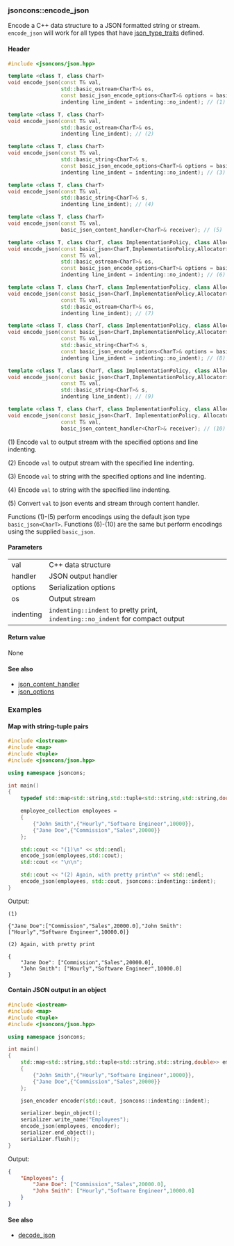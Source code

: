 ### jsoncons::encode_json

Encode a C++ data structure to a JSON formatted string or stream. `encode_json` will work for all types that
have [json_type_traits](https://github.com/danielaparker/jsoncons/blob/master/doc/ref/json_type_traits.md) defined.

#### Header
```c++
#include <jsoncons/json.hpp>

template <class T, class CharT>
void encode_json(const T& val,
                 std::basic_ostream<CharT>& os, 
                 const basic_json_encode_options<CharT>& options = basic_json_options<CharT>::default_options(), 
                 indenting line_indent = indenting::no_indent); // (1)

template <class T, class CharT>
void encode_json(const T& val, 
                 std::basic_ostream<CharT>& os, 
                 indenting line_indent); // (2)

template <class T, class CharT>
void encode_json(const T& val,
                 std::basic_string<CharT>& s, 
                 const basic_json_encode_options<CharT>& options = basic_json_options<CharT>::default_options(), 
                 indenting line_indent = indenting::no_indent); // (3)

template <class T, class CharT>
void encode_json(const T& val, 
                 std::basic_string<CharT>& s, 
                 indenting line_indent); // (4)

template <class T, class CharT>
void encode_json(const T& val, 
                 basic_json_content_handler<CharT>& receiver); // (5)

template <class T, class CharT, class ImplementationPolicy, class Allocator>
void encode_json(const basic_json<CharT,ImplementationPolicy,Allocator>& j,
                 const T& val,
                 std::basic_ostream<CharT>& os, 
                 const basic_json_encode_options<CharT>& options = basic_json_options<CharT>::default_options(), 
                 indenting line_indent = indenting::no_indent); // (6)

template <class T, class CharT, class ImplementationPolicy, class Allocator>
void encode_json(const basic_json<CharT,ImplementationPolicy,Allocator>& j,
                 const T& val,
                 std::basic_ostream<CharT>& os, 
                 indenting line_indent); // (7)

template <class T, class CharT, class ImplementationPolicy, class Allocator>
void encode_json(const basic_json<CharT,ImplementationPolicy,Allocator>& j,
                 const T& val,
                 std::basic_string<CharT>& s, 
                 const basic_json_encode_options<CharT>& options = basic_json_options<CharT>::default_options(), 
                 indenting line_indent = indenting::no_indent); // (8)

template <class T, class CharT, class ImplementationPolicy, class Allocator>
void encode_json(const basic_json<CharT,ImplementationPolicy,Allocator>& j,
                 const T& val,
                 std::basic_string<CharT>& s, 
                 indenting line_indent); // (9)

template <class T, class CharT, class ImplementationPolicy, class Allocator>
void encode_json(const basic_json<CharT, ImplementationPolicy, Allocator>& j, 
                 const T& val,
                 basic_json_content_handler<CharT>& receiver); // (10)
```

(1) Encode `val` to output stream with the specified options and line indenting.

(2) Encode `val` to output stream with the specified line indenting.

(3) Encode `val` to string with the specified options and line indenting.

(4) Encode `val` to string with the specified line indenting.

(5) Convert `val` to json events and stream through content handler.

Functions (1)-(5) perform encodings using the default json type `basic_json<CharT>`.
Functions (6)-(10) are the same but perform encodings using the supplied `basic_json`.

#### Parameters

<table>
  <tr>
    <td>val</td>
    <td>C++ data structure</td> 
  </tr>
  <tr>
    <td>handler</td>
    <td>JSON output handler</td> 
  </tr>
  <tr>
    <td>options</td>
    <td>Serialization options</td> 
  </tr>
  <tr>
    <td>os</td>
    <td>Output stream</td> 
  </tr>
  <tr>
    <td>indenting</td>
    <td><code>indenting::indent</code> to pretty print, <code>indenting::no_indent</code> for compact output</td> 
  </tr>
</table>

#### Return value

None 

#### See also

- [json_content_handler](json_content_handler.md)
- [json_options](json_options.md)
    
### Examples

#### Map with string-tuple pairs

```c++
#include <iostream>
#include <map>
#include <tuple>
#include <jsoncons/json.hpp>

using namespace jsoncons;

int main()
{
    typedef std::map<std::string,std::tuple<std::string,std::string,double>> employee_collection;

    employee_collection employees = 
    { 
        {"John Smith",{"Hourly","Software Engineer",10000}},
        {"Jane Doe",{"Commission","Sales",20000}}
    };

    std::cout << "(1)\n" << std::endl; 
    encode_json(employees,std::cout);
    std::cout << "\n\n";

    std::cout << "(2) Again, with pretty print\n" << std::endl; 
    encode_json(employees, std::cout, jsoncons::indenting::indent);
}
```
Output:
```
(1)

{"Jane Doe":["Commission","Sales",20000.0],"John Smith":["Hourly","Software Engineer",10000.0]}

(2) Again, with pretty print

{
    "Jane Doe": ["Commission","Sales",20000.0],
    "John Smith": ["Hourly","Software Engineer",10000.0]
}
```
    
#### Contain JSON output in an object

```c++
#include <iostream>
#include <map>
#include <tuple>
#include <jsoncons/json.hpp>

using namespace jsoncons;

int main()
{
    std::map<std::string,std::tuple<std::string,std::string,double>> employees = 
    { 
        {"John Smith",{"Hourly","Software Engineer",10000}},
        {"Jane Doe",{"Commission","Sales",20000}}
    };

    json_encoder encoder(std::cout, jsoncons::indenting::indent); 

    serializer.begin_object();       
    serializer.write_name("Employees");       
    encode_json(employees, encoder);
    serializer.end_object();       
    serializer.flush();       
}
```
Output:
```json
{
    "Employees": {
        "Jane Doe": ["Commission","Sales",20000.0],
        "John Smith": ["Hourly","Software Engineer",10000.0]
    }
}
```

#### See also

- [decode_json](decode_json.md)


